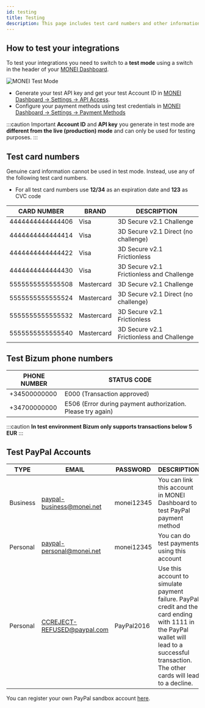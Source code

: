 ```yaml
---
id: testing
title: Testing
description: This page includes test card numbers and other information to make sure your integration works as planned.
---
```


## How to test your integrations

To test your integrations you need to switch to a **test mode** using a switch in the header of your [MONEI Dashboard](https://dashboard.monei.com).

![MONEI Test Mode](/img/test-mode.jpg)

- Generate your test API key and get your test Account ID in [MONEI Dashboard → Settings → API Access](https://dashboard.monei.com/settings/api).
- Configure your payment methods using test credentials in [MONEI Dashboard → Settings → Payment Methods](https://dashboard.monei.com/settings/payment-methods)

:::caution Important
**Account ID** and **API key** you generate in test mode are **different from the live (production) mode** and can only be used for testing purposes.
:::

## Test card numbers

Genuine card information cannot be used in test mode. Instead, use any of the following test card numbers.

- For all test card numbers use **12/34** as an expiration date and **123** as CVC code

| CARD NUMBER      | BRAND                      | DESCRIPTION                               |
| ---------------- | -------------------------- |-------------------------------------------|
| 4444444444444406 | Visa                       | 3D Secure v2.1 Challenge                  |
| 4444444444444414 | Visa                       | 3D Secure v2.1 Direct (no challenge)      |
| 4444444444444422 | Visa                       | 3D Secure v2.1 Frictionless               |
| 4444444444444430 | Visa                       | 3D Secure v2.1 Frictionless and Challenge |
| 5555555555555508 | Mastercard                 | 3D Secure v2.1 Challenge                  |
| 5555555555555524 | Mastercard                 | 3D Secure v2.1 Direct (no challenge)      |
| 5555555555555532 | Mastercard                 | 3D Secure v2.1 Frictionless               |
| 5555555555555540 | Mastercard                 | 3D Secure v2.1 Frictionless and Challenge |

## Test Bizum phone numbers

| PHONE NUMBER | STATUS CODE                                                 |
| ------------ | ----------------------------------------------------------- |
| +34500000000 | E000 (Transaction approved)                                 |
| +34700000000 | E506 (Error during payment authorization. Please try again) |

:::caution
**In test environment Bizum only supports transactions below 5 EUR**
:::

## Test PayPal Accounts

| TYPE     | EMAIL                       | PASSWORD   | DESCRIPTION                                                                                                                                                                                   |
| -------- | --------------------------- | ---------- | --------------------------------------------------------------------------------------------------------------------------------------------------------------------------------------------- |
| Business | paypal-business@monei.net   | monei12345 | You can link this account in MONEI Dashboard to test PayPal payment method                                                                                                                    |
| Personal | paypal-personal@monei.net   | monei12345 | You can do test payments using this account                                                                                                                                                   |
| Personal | CCREJECT-REFUSED@paypal.com | PayPal2016 | Use this account to simulate payment failure. PayPal credit and the card ending with 1111 in the PayPal wallet will lead to a successful transaction. The other cards will lead to a decline. |

You can register your own PayPal sandbox account [here](https://sandbox.paypal.com/).
